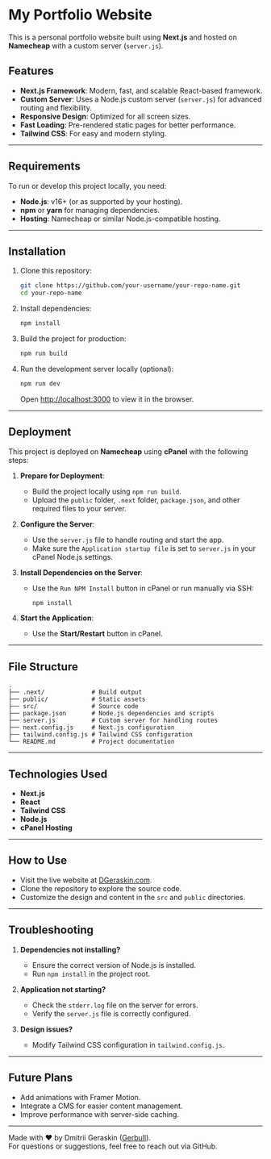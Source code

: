 # My Portfolio Website

This is a personal portfolio website built using **Next.js** and hosted on **Namecheap** with a custom server (`server.js`).

## Features

- **Next.js Framework**: Modern, fast, and scalable React-based framework.
- **Custom Server**: Uses a Node.js custom server (`server.js`) for advanced routing and flexibility.
- **Responsive Design**: Optimized for all screen sizes.
- **Fast Loading**: Pre-rendered static pages for better performance.
- **Tailwind CSS**: For easy and modern styling.

---

## Requirements

To run or develop this project locally, you need:

- **Node.js**: v16+ (or as supported by your hosting).
- **npm** or **yarn** for managing dependencies.
- **Hosting**: Namecheap or similar Node.js-compatible hosting.

---

## Installation

1. Clone this repository:

   ```bash
   git clone https://github.com/your-username/your-repo-name.git
   cd your-repo-name
   ```

2. Install dependencies:

   ```bash
   npm install
   ```

3. Build the project for production:

   ```bash
   npm run build
   ```

4. Run the development server locally (optional):
   ```bash
   npm run dev
   ```
   Open [http://localhost:3000](http://localhost:3000) to view it in the browser.

---

## Deployment

This project is deployed on **Namecheap** using **cPanel** with the following steps:

1. **Prepare for Deployment**:

   - Build the project locally using `npm run build`.
   - Upload the `public` folder, `.next` folder, `package.json`, and other required files to your server.

2. **Configure the Server**:

   - Use the `server.js` file to handle routing and start the app.
   - Make sure the `Application startup file` is set to `server.js` in your cPanel Node.js settings.

3. **Install Dependencies on the Server**:

   - Use the `Run NPM Install` button in cPanel or run manually via SSH:
     ```bash
     npm install
     ```

4. **Start the Application**:
   - Use the **Start/Restart** button in cPanel.

---

## File Structure

```
.
├── .next/             # Build output
├── public/            # Static assets
├── src/               # Source code
├── package.json       # Node.js dependencies and scripts
├── server.js          # Custom server for handling routes
├── next.config.js     # Next.js configuration
├── tailwind.config.js # Tailwind CSS configuration
└── README.md          # Project documentation
```

---

## Technologies Used

- **Next.js**
- **React**
- **Tailwind CSS**
- **Node.js**
- **cPanel Hosting**

---

## How to Use

- Visit the live website at [DGeraskin.com](http://dgeraskin.com).
- Clone the repository to explore the source code.
- Customize the design and content in the `src` and `public` directories.

---

## Troubleshooting

1. **Dependencies not installing?**

   - Ensure the correct version of Node.js is installed.
   - Run `npm install` in the project root.

2. **Application not starting?**

   - Check the `stderr.log` file on the server for errors.
   - Verify the `server.js` file is correctly configured.

3. **Design issues?**
   - Modify Tailwind CSS configuration in `tailwind.config.js`.

---

## Future Plans

- Add animations with Framer Motion.
- Integrate a CMS for easier content management.
- Improve performance with server-side caching.

---

Made with ❤️ by Dmitrii Geraskin ([Gerbull](https://github.com/Gerbull)).  
For questions or suggestions, feel free to reach out via GitHub.
